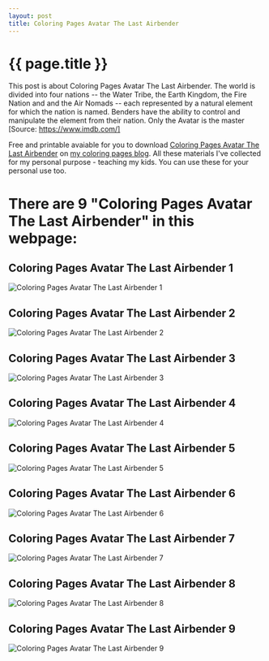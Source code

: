 ```yaml
---
layout: post
title: Coloring Pages Avatar The Last Airbender
---
```


{{ page.title }}
================

This post is about Coloring Pages Avatar The Last Airbender. The world is divided into four nations -- the Water Tribe, the Earth Kingdom, the Fire Nation and and the Air Nomads -- each represented by a natural element for which the nation is named. Benders have the ability to control and manipulate the element from their nation. Only the Avatar is the master [Source: https://www.imdb.com/]

Free and printable avaiable for you to download [Coloring Pages Avatar The Last Airbender](https://coloring-pages.github.io/2022/1/25/Coloring-Pages-Avatar-The-Last-Airbender.html) on [my coloring pages blog](https://coloring-pages.github.io/). All these materials I've collected for my personal purpose - teaching my kids. You can use these for your personal use too.

# **There are 9 "Coloring Pages Avatar The Last Airbender" in this webpage:**

## Coloring Pages Avatar The Last Airbender 1

![Coloring Pages Avatar The Last Airbender 1](https://coloring-pages.github.io/coloring-pages/Coloring-Pages-Avatar-The-Last-Airbender-1.png)

<script async src="https://pagead2.googlesyndication.com/pagead/js/adsbygoogle.js?client=ca-pub-6753140515841889" crossorigin="anonymous"></script> <ins class="adsbygoogle" style="display:block" data-ad-format="autorelaxed" data-ad-client="ca-pub-6753140515841889" data-ad-slot="5405745125"></ins><script>(adsbygoogle = window.adsbygoogle || []).push({}); </script>

## Coloring Pages Avatar The Last Airbender 2

![Coloring Pages Avatar The Last Airbender 2](https://coloring-pages.github.io/coloring-pages/Coloring-Pages-Avatar-The-Last-Airbender-2.png)

## Coloring Pages Avatar The Last Airbender 3

![Coloring Pages Avatar The Last Airbender 3](https://coloring-pages.github.io/coloring-pages/Coloring-Pages-Avatar-The-Last-Airbender-3.png)

## Coloring Pages Avatar The Last Airbender 4

![Coloring Pages Avatar The Last Airbender 4](https://coloring-pages.github.io/coloring-pages/Coloring-Pages-Avatar-The-Last-Airbender-4.png)

## Coloring Pages Avatar The Last Airbender 5

![Coloring Pages Avatar The Last Airbender 5](https://coloring-pages.github.io/coloring-pages/Coloring-Pages-Avatar-The-Last-Airbender-5.png)

## Coloring Pages Avatar The Last Airbender 6

![Coloring Pages Avatar The Last Airbender 6](https://coloring-pages.github.io/coloring-pages/Coloring-Pages-Avatar-The-Last-Airbender-6.png)

## Coloring Pages Avatar The Last Airbender 7

![Coloring Pages Avatar The Last Airbender 7](https://coloring-pages.github.io/coloring-pages/Coloring-Pages-Avatar-The-Last-Airbender-7.png)

## Coloring Pages Avatar The Last Airbender 8

![Coloring Pages Avatar The Last Airbender 8](https://coloring-pages.github.io/coloring-pages/Coloring-Pages-Avatar-The-Last-Airbender-8.png)

## Coloring Pages Avatar The Last Airbender 9

![Coloring Pages Avatar The Last Airbender 9](https://coloring-pages.github.io/coloring-pages/Coloring-Pages-Avatar-The-Last-Airbender-9.png)

<script async src="https://pagead2.googlesyndication.com/pagead/js/adsbygoogle.js?client=ca-pub-6753140515841889" crossorigin="anonymous"></script> <ins class="adsbygoogle" style="display:block" data-ad-format="autorelaxed" data-ad-client="ca-pub-6753140515841889" data-ad-slot="5405745125"></ins><script>(adsbygoogle = window.adsbygoogle || []).push({}); </script>

